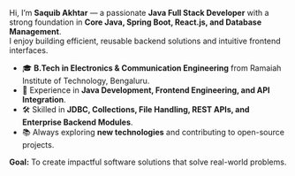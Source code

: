 Hi, I’m **Saquib Akhtar** — a passionate **Java Full Stack Developer** with a strong foundation in **Core Java, Spring Boot, React.js, and Database Management**.  
I enjoy building efficient, reusable backend solutions and intuitive frontend interfaces.  

- 🎓 **B.Tech in Electronics & Communication Engineering** from Ramaiah Institute of Technology, Bengaluru.  
- 💼 Experience in **Java Development, Frontend Engineering, and API Integration**.  
- 🛠 Skilled in **JDBC, Collections, File Handling, REST APIs, and Enterprise Backend Modules**.  
- 📚 Always exploring **new technologies** and contributing to open-source projects.  

**Goal:** To create impactful software solutions that solve real-world problems.
